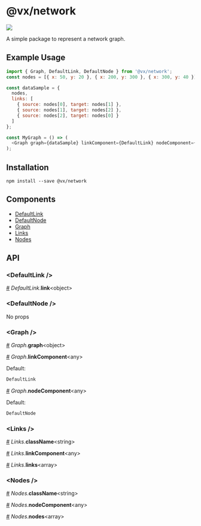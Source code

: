 # @vx/network

<a title="@vx/network npm downloads" href="https://www.npmjs.com/package/@vx/network">
  <img src="https://img.shields.io/npm/dm/@vx/network.svg?style=flat-square" />
</a>

A simple package to represent a network graph.

## Example Usage

```js
import { Graph, DefaultLink, DefaultNode } from '@vx/network';
const nodes = [{ x: 50, y: 20 }, { x: 200, y: 300 }, { x: 300, y: 40 }];

const dataSample = {
  nodes,
  links: [
    { source: nodes[0], target: nodes[1] },
    { source: nodes[1], target: nodes[2] },
    { source: nodes[2], target: nodes[0] }
  ]
};

const MyGraph = () => (
  <Graph graph={dataSample} linkComponent={DefaultLink} nodeComponent={DefaultNode} />
);
```


## Installation

```
npm install --save @vx/network
```


## Components



  - [DefaultLink](#defaultlink-)
  - [DefaultNode](#defaultnode-)
  - [Graph](#graph-)
  - [Links](#links-)
  - [Nodes](#nodes-)

## API



### &lt;DefaultLink /&gt;


<a name="DefaultLink__link" href="#DefaultLink__link">#</a> *DefaultLink*.**link**&lt;object&gt;  

### &lt;DefaultNode /&gt;


No props
### &lt;Graph /&gt;


<a name="Graph__graph" href="#Graph__graph">#</a> *Graph*.**graph**&lt;object&gt;  

<a name="Graph__linkComponent" href="#Graph__linkComponent">#</a> *Graph*.**linkComponent**&lt;any&gt;  

Default:
```js
DefaultLink
```


<a name="Graph__nodeComponent" href="#Graph__nodeComponent">#</a> *Graph*.**nodeComponent**&lt;any&gt;  

Default:
```js
DefaultNode
```


### &lt;Links /&gt;


<a name="Links__className" href="#Links__className">#</a> *Links*.**className**&lt;string&gt;  

<a name="Links__linkComponent" href="#Links__linkComponent">#</a> *Links*.**linkComponent**&lt;any&gt;  

<a name="Links__links" href="#Links__links">#</a> *Links*.**links**&lt;array&gt;  

### &lt;Nodes /&gt;


<a name="Nodes__className" href="#Nodes__className">#</a> *Nodes*.**className**&lt;string&gt;  

<a name="Nodes__nodeComponent" href="#Nodes__nodeComponent">#</a> *Nodes*.**nodeComponent**&lt;any&gt;  

<a name="Nodes__nodes" href="#Nodes__nodes">#</a> *Nodes*.**nodes**&lt;array&gt;  
